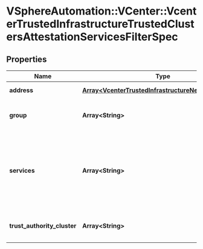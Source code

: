 # VSphereAutomation::VCenter::VcenterTrustedInfrastructureTrustedClustersAttestationServicesFilterSpec

## Properties
Name | Type | Description | Notes
------------ | ------------- | ------------- | -------------
**address** | [**Array&lt;VcenterTrustedInfrastructureNetworkAddress&gt;**](VcenterTrustedInfrastructureNetworkAddress.md) | The service&#39;s address. If unset, the services will not be filtered by address. | [optional] 
**group** | **Array&lt;String&gt;** | The group specifies the Key Provider Service instances can accept reports issued by this Attestation Service instance. If unset, the services will not be filtered by group. | [optional] 
**services** | **Array&lt;String&gt;** | A set of IDs by which to filter the services. If unset, the services will not be filtered by ID. When clients pass a value of this structure as a parameter, the field must contain identifiers for the resource type: vcenter.trusted_infrastructure.attestation.Service. When operations return a value of this structure as a result, the field will contain identifiers for the resource type: vcenter.trusted_infrastructure.attestation.Service. | [optional] 
**trust_authority_cluster** | **Array&lt;String&gt;** | The cluster specifies the Trust Authority Cluster this Attestation Service instance belongs to. If unset, the services will not be filtered by trustAuthorityCluster. | [optional] 


